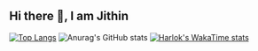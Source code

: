 ## Hi there 👋, I am Jithin

<!--
**Jithin-caz/Jithin-caz** is a ✨ _special_ ✨ repository because its `README.md` (this file) appears on your GitHub profile.

Here are some ideas to get you started:

- 🔭 I’m currently working on ...
- 🌱 I’m currently learning ...
- 👯 I’m looking to collaborate on ...
- 🤔 I’m looking for help with ...
- 💬 Ask me about ...
- 📫 How to reach me: ...
- 😄 Pronouns: ...
- ⚡ Fun fact: ...
-->

[![Top Langs](https://github-readme-stats.vercel.app/api/top-langs/?username=Jithin-caz)](https://github.com/anuraghazra/github-readme-stats)
![Anurag's GitHub stats](https://github-readme-stats.vercel.app/api?username=Jithin-caz&show_icons=true&theme=radical)
[![Harlok's WakaTime stats](https://github-readme-stats.vercel.app/api/wakatime?username=Jithin-caz)](https://github.com/anuraghazra/github-readme-stats)
